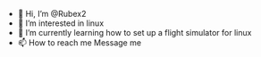- 👋 Hi, I’m @Rubex2
- 👀 I’m interested in linux
- 🌱 I’m currently learning how to set up a flight simulator for linux
- 📫 How to reach me Message me

<!---
Rubex2/Rubex2 is a ✨ special ✨ repository because its `README.md` (this file) appears on your GitHub profile.
You can click the Preview link to take a look at your changes.
--->
